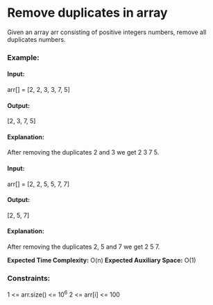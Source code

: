 # Remove duplicates in array
Given an array arr consisting of positive integers numbers, remove all duplicates numbers.

### Example:
#### Input:
arr[] = [2, 2, 3, 3, 7, 5] 
#### Output:
[2, 3, 7, 5]
#### Explanation:
After removing the duplicates 2 and 3 we get 2 3 7 5.

#### Input:
arr[] = [2, 2, 5, 5, 7, 7] 
#### Output:
[2, 5, 7]
#### Explanation:
After removing the duplicates 2, 5 and 7 we get 2 5 7.

**Expected Time Complexity:** O(n)
**Expected Auxiliary Space:** O(1)

### Constraints:
1 <= arr.size() <= $`10^6`$
2 <= arr[i] <= 100

